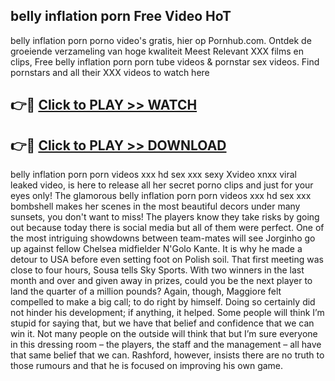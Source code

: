 ## belly inflation porn Free Video HoT 

belly inflation porn porno video's gratis, hier op Pornhub.com. Ontdek de groeiende verzameling van hoge kwaliteit Meest Relevant XXX films en clips,
Free belly inflation porn porn tube videos & pornstar sex videos. Find pornstars and all their XXX videos to watch here


## 👉🔴 [Click to PLAY >> WATCH](http://us.freeplayer.one?title=belly_inflation_porn&ref=16D)

## 👉🔴 [Click to PLAY >> DOWNLOAD](http://us.freeplayer.one?title=belly_inflation_porn&ref=16D)


belly inflation porn porn videos xxx hd sex xxx sexy Xvideo xnxx viral leaked video, is here to release all her secret porno clips and just for your eyes only! The glamorous belly inflation porn porn videos xxx hd sex xxx bombshell makes her scenes in the most beautiful decors under many sunsets, you don't want to miss! The players know they take risks by going out because today there is social media but all of them were perfect. One of the most intriguing showdowns between team-mates will see Jorginho go up against fellow Chelsea midfielder N'Golo Kante. It is why he made a detour to USA before even setting foot on Polish soil. That first meeting was close to four hours, Sousa tells Sky Sports. With two winners in the last month and over and given away in prizes, could you be the next player to land the quarter of a million pounds? Again, though, Maggiore felt compelled to make a big call; to do right by himself. Doing so certainly did not hinder his development; if anything, it helped. Some people will think I’m stupid for saying that, but we have that belief and confidence that we can win it. Not many people on the outside will think that but I’m sure everyone in this dressing room – the players, the staff and the management – all have that same belief that we can. Rashford, however, insists there are no truth to those rumours and that he is focused on improving his own game.